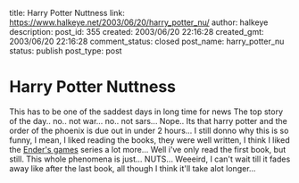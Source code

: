 title: Harry Potter Nuttness
link: https://www.halkeye.net/2003/06/20/harry_potter_nu/
author: halkeye
description: 
post_id: 355
created: 2003/06/20 22:16:28
created_gmt: 2003/06/20 22:16:28
comment_status: closed
post_name: harry_potter_nu
status: publish
post_type: post

# Harry Potter Nuttness

This has to be one of the saddest days in long time for news The top story of the day.. no.. not war... no.. not sars... Nope.. Its that harry potter and the order of the phoenix is due out in under 2 hours... I still donno why this is so funny, I mean, I liked reading the books, they were well written, I think I liked the [Ender's games](http://www.amazon.com/exec/obidos/ASIN/0812550706/qid=1056171861/sr=2-1/ref=sr_2_1/104-4963626-3159946) series a lot more... Well i've only read the first book, but still. This whole phenomena is just... NUTS... Weeeird, I can't wait till it fades away like after the last book, all though I think it'll take alot longer...